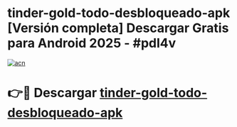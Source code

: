 # tinder-gold-todo-desbloqueado-apk  [Versión completa] Descargar Gratis para Android 2025 - #pdl4v

[![acn](https://github.com/user-attachments/assets/0f9c940e-d8b0-45ae-aac7-cd30a18b3e1c)](https://apps.freeplayer.one?title=tinder-gold-todo-desbloqueado-apk&ref=9F)

# 👉🔴 Descargar [tinder-gold-todo-desbloqueado-apk](https://apps.freeplayer.one?title=tinder-gold-todo-desbloqueado-apk&ref=9F)